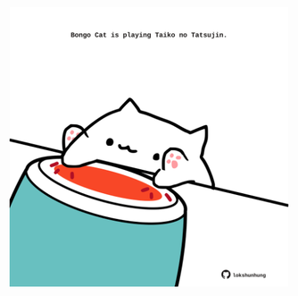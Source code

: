 <!-- built at 04/07/2024, 03:00:48 UTC -->
<p align="center">
  <img width="500" height="500" src="./ReadmeImage.svg">
</p>
